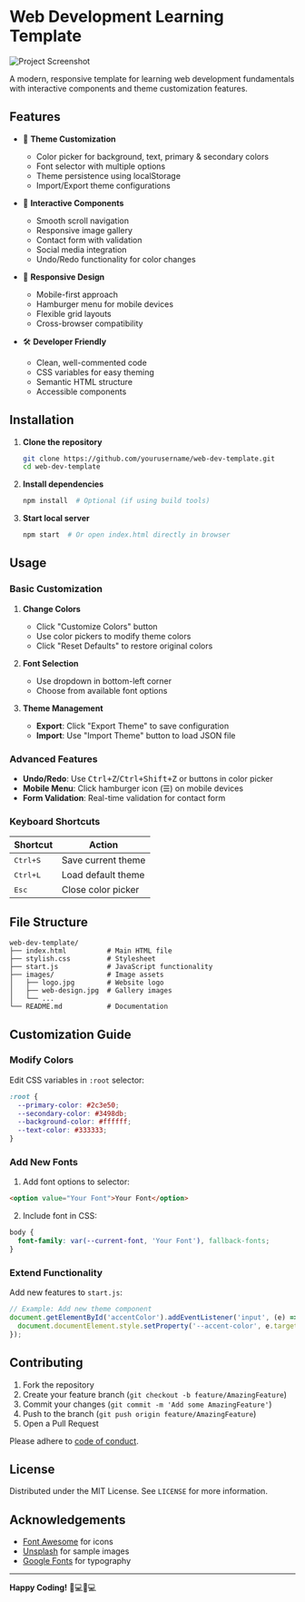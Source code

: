 # Web Development Learning Template

![Project Screenshot](./screenshot.jpg)

A modern, responsive template for learning web development fundamentals with interactive components and theme customization features.

## Features

- 🎨 **Theme Customization**
  - Color picker for background, text, primary & secondary colors
  - Font selector with multiple options
  - Theme persistence using localStorage
  - Import/Export theme configurations

- 🌟 **Interactive Components**
  - Smooth scroll navigation
  - Responsive image gallery
  - Contact form with validation
  - Social media integration
  - Undo/Redo functionality for color changes

- 📱 **Responsive Design**
  - Mobile-first approach
  - Hamburger menu for mobile devices
  - Flexible grid layouts
  - Cross-browser compatibility

- 🛠 **Developer Friendly**
  - Clean, well-commented code
  - CSS variables for easy theming
  - Semantic HTML structure
  - Accessible components

## Installation

1. **Clone the repository**
   ```bash
   git clone https://github.com/yourusername/web-dev-template.git
   cd web-dev-template
   ```

2. **Install dependencies**
   ```bash
   npm install  # Optional (if using build tools)
   ```

3. **Start local server**
   ```bash
   npm start  # Or open index.html directly in browser
   ```

## Usage

### Basic Customization
1. **Change Colors**
   - Click "Customize Colors" button
   - Use color pickers to modify theme colors
   - Click "Reset Defaults" to restore original colors

2. **Font Selection**
   - Use dropdown in bottom-left corner
   - Choose from available font options

3. **Theme Management**
   - **Export**: Click "Export Theme" to save configuration
   - **Import**: Use "Import Theme" button to load JSON file

### Advanced Features
- **Undo/Redo**: Use <kbd>Ctrl+Z</kbd>/<kbd>Ctrl+Shift+Z</kbd> or buttons in color picker
- **Mobile Menu**: Click hamburger icon (☰) on mobile devices
- **Form Validation**: Real-time validation for contact form

### Keyboard Shortcuts
| Shortcut          | Action                |
|-------------------|-----------------------|
| <kbd>Ctrl+S</kbd> | Save current theme    |
| <kbd>Ctrl+L</kbd> | Load default theme    |
| <kbd>Esc</kbd>    | Close color picker    |

## File Structure
```
web-dev-template/
├── index.html          # Main HTML file
├── stylish.css         # Stylesheet
├── start.js            # JavaScript functionality
├── images/             # Image assets
│   ├── logo.jpg        # Website logo
│   ├── web-design.jpg  # Gallery images
│   └── ...             
└── README.md           # Documentation
```

## Customization Guide

### Modify Colors
Edit CSS variables in `:root` selector:
```css
:root {
  --primary-color: #2c3e50;
  --secondary-color: #3498db;
  --background-color: #ffffff;
  --text-color: #333333;
}
```

### Add New Fonts
1. Add font options to selector:
```html
<option value="Your Font">Your Font</option>
```
2. Include font in CSS:
```css
body {
  font-family: var(--current-font, 'Your Font'), fallback-fonts;
}
```

### Extend Functionality
Add new features to `start.js`:
```javascript
// Example: Add new theme component
document.getElementById('accentColor').addEventListener('input', (e) => {
  document.documentElement.style.setProperty('--accent-color', e.target.value);
});
```

## Contributing

1. Fork the repository
2. Create your feature branch (`git checkout -b feature/AmazingFeature`)
3. Commit your changes (`git commit -m 'Add some AmazingFeature'`)
4. Push to the branch (`git push origin feature/AmazingFeature`)
5. Open a Pull Request

Please adhere to [code of conduct](CODE_OF_CONDUCT.md).

## License

Distributed under the MIT License. See `LICENSE` for more information.

## Acknowledgements

- [Font Awesome](https://fontawesome.com) for icons
- [Unsplash](https://unsplash.com) for sample images
- [Google Fonts](https://fonts.google.com) for typography

---

**Happy Coding!** 👨💻👩💻
